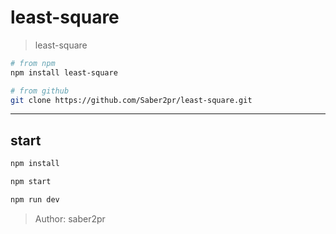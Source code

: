 # least-square

> least-square

```bash
# from npm
npm install least-square

# from github
git clone https://github.com/Saber2pr/least-square.git
```

---

## start

```bash
npm install
```

```bash
npm start

npm run dev

```

> Author: saber2pr
